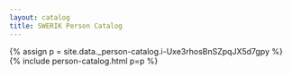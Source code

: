 ```yaml
---
layout: catalog
title: SWERIK Person Catalog
---
```

{% assign p = site.data._person-catalog.i-Uxe3rhosBnSZpqJX5d7gpy %}
{% include person-catalog.html p=p %}

